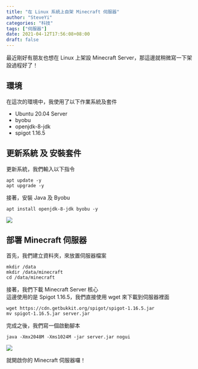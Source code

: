 ```yaml
---
title: "在 Linux 系統上自架 Minecraft 伺服器"
author: "SteveYi"
categories: "科技"
tags: ["伺服器"]
date: 2021-04-12T17:56:08+08:00
draft: false
---
```


最近剛好有朋友也想在 Linux 上架設 Minecraft Server，那這邊就稍微寫一下架設過程好了！

## 環境

在這次的環境中，我使用了以下作業系統及套件

* Ubuntu 20.04 Server
* byobu
* openjdk-8-jdk
* spigot 1.16.5

## 更新系統 及 安裝套件

更新系統，我們輸入以下指令
```
apt update -y
apt upgrade -y
```

接著，安裝 Java 及 Byobu
```
apt install openjdk-8-jdk byobu -y
```

![](https://static-a1.steveyi.net/media/blog/hosting-a-minecraft-server-on-linux-01.png)

## 部署 Minecraft 伺服器

首先，我們建立資料夾，來放置伺服器檔案
```
mkdir /data
mkdir /data/minecraft
cd /data/minecraft
```

接著，我們下載 Minecraft Server 核心  
這邊使用的是 Spigot 1.16.5，我們直接使用 wget 來下載到伺服器裡面
```
wget https://cdn.getbukkit.org/spigot/spigot-1.16.5.jar
mv spigot-1.16.5.jar server.jar
```

完成之後，我們寫一個啟動腳本
```
java -Xmx2048M -Xms1024M -jar server.jar nogui
```

![](https://static-a1.steveyi.net/media/blog/hosting-a-minecraft-server-on-linux-02.png)

就開啟你的 Minecraft 伺服器囉！
